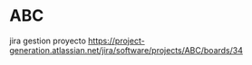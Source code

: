 # ABC
jira gestion proyecto
https://project-generation.atlassian.net/jira/software/projects/ABC/boards/34
